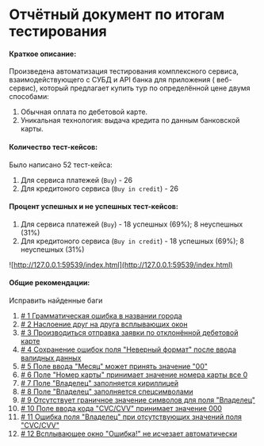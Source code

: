 # Отчётный документ по итогам тестирования

#### Краткое описание:

Произведена автоматизация тестирования комплексного сервиса, взаимодействующего с СУБД и API банка для приложения (
веб-сервис), который предлагает купить тур по определённой цене двумя способами:

1. Обычная оплата по дебетовой карте.
2. Уникальная технология: выдача кредита по данным банковской карты.

#### Количество тест-кейсов:

Было написано 52 тест-кейса:

1. Для сервиса платежей (`Buy`) - 26
2. Для кредитоного сервиса (`Buy in credit`) - 26

#### Процент успешных и не успешных тест-кейсов:

1. Для сервиса платежей (`Buy`) - 18 успешных (69%); 8 неуспешных (31%)
2. Для кредитоного сервиса (`Buy in credit`) - 18 успешных (69%); 8 неуспешных (31%)

![http://127.0.0.1:59539/index.html](http://127.0.0.1:59539/index.html)

#### Общие рекомендации:

Исправить найденные баги

1. [# 1 Грамматическая ошибка в названии города](https://github.com/Slava-Slava/QA/issues/1)
2. [# 2 Наслоение друг на друга всплывающих окон](https://github.com/Slava-Slava/QA/issues/2)
3. [# 3 Производиться отправка заявки по отклонённой дебетовой карте](https://github.com/Slava-Slava/QA/issues/3)
4. [# 4 Сохранение ошибок поля "Неверный формат" после ввода валидных данных](https://github.com/Slava-Slava/QA/issues/4)
5. [# 5 Поле ввода "Месяц" может принять значение "00"](https://github.com/Slava-Slava/QA/issues/5)
6. [# 6 Поле "Номер карты" принимает значение номера карты все 0 ](https://github.com/Slava-Slava/QA/issues/6)
7. [# 7 Поле "Владелец" заполняется кириллицей](https://github.com/Slava-Slava/QA/issues/7)
8. [# 8 Поле "Владелец" заполняется спецсимволами](https://github.com/Slava-Slava/QA/issues/8)
9. [# 9 Отсутствует граничное значение символов для поля "Владелец"](https://github.com/Slava-Slava/QA/issues/9)
10. [# 10 Поле ввода кода "CVC/CVV" принимает значение 000](https://github.com/Slava-Slava/QA/issues/10)
11. [# 11 Ошибка поля "Владелец" при отсутствующих значений поля "CVC/CVV"](https://github.com/Slava-Slava/QA/issues/11)
12. [# 12 Всплывающее окно "Ошибка!" не исчезает автоматически ](https://github.com/Slava-Slava/QA/issues/12)